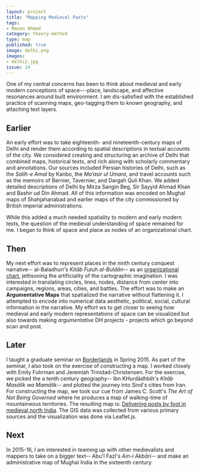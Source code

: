```yaml
---
layout: project
title: "Mapping Medieval Pasts"
tags:
- Manan Ahmed
category: theory-method
type: map
published: true
image: delhi.png
images:
- delhi2.jpg
issue: 14
---
```


One of my central concerns has been to think about medieval and early modern
conceptions of space---place, landscape, and affective resonances around built
environment. I am dis-satisfied with the established practice of scanning maps,
geo-tagging them to known geography, and attaching text layers.

## Earlier

An early effort was to take eighteenth- and nineteenth-century maps of Delhi
and render them according to spatial descriptions in textual accounts of the
city. We considered creating and structuring an archive of Delhi that combined
maps, historical texts, and rich along with scholarly commentary and
annotations. Our sources included Persian histories of Delhi, such as the
*Salih-e Amal* by Kanbo, the *Ma’asir ul Umara*, and travel accounts such as
the memoirs of Bernier, Tavernier, and Dargah Quli Khan. We added detailed
descriptions of Delhi by Mirza Sangin Beg, Sir Sayyid Ahmad Khan and Bashir ud
Din Ahmad. All of this information was encoded on Mughal maps of Shahjahanabad
and earlier maps of the city commissioned by British imperial administrations.

While this added a much needed spatiality to modern and early modern texts, the
question of the medieval understanding of space remained for me. I began to
think of space and place as nodes of an organizational chart. 

## Then

My next effort was to represent
places in the ninth century conquest narrative-- al-Baladhuri's *Kitāb Futuh al-Buldān*-- as an [organizational chart](http://www.fastcodesign.com/3026334/this-beautiful-19th-century-org-chart-puts-your-companys-to-shame), jettisoning the artificiality of the cartographic imagination. I was interested in translating circles, lines,
nodes, distance from center into campaigns, regions, areas, cities, and battles. The effort was to make an **Argumentative Maps** that spatialized the narrative  without flattening it. I attempted to encode into numerical data aesthetic, political, social, cultural information in the narrative. My effort ws to get closer to seeing *how* medieval and early modern representations of space can be visualized but also towards making *argumentative* DH projects - projects which go beyond scan and post.

## Later

I taught a graduate seminar on [Borderlands](https://github.com/mananahmed/syllabi/blob/master/borderlands.md) in Spring 2015. As part of the seminar, I also took on the exercise of constructing a map. I worked closely with Emily Fuhrman and Jeremiah Trinidad-Christensen. For the exercise, we picked the a tenth century geography-- Ibn KHurdādhbih's *Kitāb Masālik wa Mamālik*-- and plotted the journey into Sind's cities from Iran. For constructing the map, we took our cue from James C. Scott's *The Art of Not Being Governed* where he produces a map of walking-time of mountaineous territories. The resulting map is: [Delivering posts by foot in medieval north India](http://y-li.me/x/F2015002_CU_BORDERLANDS_MEDIEVAL-MAPPING/). The GIS data was collected from various primary sources and the visualization was done via Leaflet.js. 

## Next

In 2015-16, I am interested in teaming up with other medievalists and mappers to take on a bigger text-- Abu'l Fazl's *Ain-i Akbāri*-- and make an administrative map of Mughal India in the sixteenth century.
